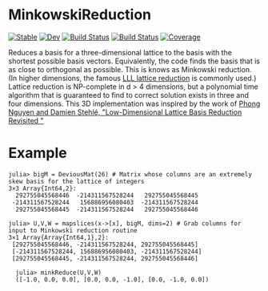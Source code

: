 # MinkowskiReduction

[![Stable](https://img.shields.io/badge/docs-stable-blue.svg)](https://glwhart.github.io/MinkowskiReduction.jl/stable)
[![Dev](https://img.shields.io/badge/docs-dev-blue.svg)](https://glwhart.github.io/MinkowskiReduction.jl/dev)
[![Build Status](https://github.com/glwhart/MinkowskiReduction.jl/workflows/CI/badge.svg)](https://github.com/glwhart/MinkowskiReduction.jl/actions)
[![Build Status](https://travis-ci.com/glwhart/MinkowskiReduction.jl.svg?branch=main)](https://travis-ci.com/glwhart/MinkowskiReduction.jl)
[![Coverage](https://coveralls.io/repos/github/glwhart/MinkowskiReduction.jl/badge.svg?branch=main)](https://coveralls.io/github/glwhart/MinkowskiReduction.jl?branch=main)

Reduces a basis for a three-dimensional lattice to the basis with the shortest possible basis vectors. Equivalently, the code finds the basis that is as close to orthogonal as possible. This is knows as Minkowski reduction. (In higher dimensions, the famous [LLL lattice reduction](https://en.wikipedia.org/wiki/Lenstra%E2%80%93Lenstra%E2%80%93Lov%C3%A1sz_lattice_basis_reduction_algorithm) is commonly used.) Lattice reduction is NP-complete in d > 4 dimensions, but a polynomial time algorithm that is guaranteed to find to correct solution exists in three and four dimensions. This 3D implementation was inspired by the work of [Phong Nguyen and Damien Stehlé, "Low-Dimensional Lattice Basis Reduction Revisited
"](https://link.springer.com/chapter/10.1007/978-3-540-24847-7_26)

# Example
```
julia> bigM = DeviousMat(26) # Matrix whose columns are an extremely skew basis for the lattice of integers
3×3 Array{Int64,2}:
  292755045568446  -214311567528244   292755045568445
 -214311567528244   156886956080403  -214311567528244
  292755045568445  -214311567528244   292755045568446
  
julia> U,V,W = mapslices(x->[x], bigM, dims=2) # Grab columns for input to Minkowski reduction routine
3×1 Array{Array{Int64,1},2}:
 [292755045568446, -214311567528244, 292755045568445]
 [-214311567528244, 156886956080403, -214311567528244]
 [292755045568445, -214311567528244, 292755045568446]
  
  julia> minkReduce(U,V,W)
  ([-1.0, 0.0, 0.0], [0.0, 0.0, -1.0], [0.0, -1.0, 0.0])
  ```
